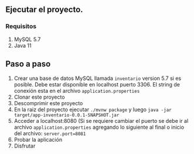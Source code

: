 ## Ejecutar el proyecto.

### Requisitos
1. MySQL 5.7
2. Java 11

## Paso a paso
1. Crear una base de datos MySQL llamada `inventario` version 5.7 si es posible. Debe estar disponible en localhost puerto 3306. El string de conexión esta en el archivo `application.properties`
2. Clonar este proyecto
3. Descomprimir este proyecto
4. En la raiz del proyecto ejecutar `./mvnw package` y luego `java -jar target/app-inventario-0.0.1-SNAPSHOT.jar`
5. Acceder a localhost:8080 (Si se requiere cambiar el puerto se debe ir al archivo `application.properties` agregando lo siguiente al final o inicio del archivo: `server.port=8081`
6. Probar la aplicación
7. Disfrutar
